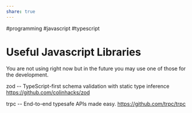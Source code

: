 ```yaml
---
share: true
---
```


#programming #javascript #typescript 


# Useful Javascript Libraries

You are not using right now but in the future you may use one of those for the development.

zod -- TypeScript-first schema validation with static type inference
https://github.com/colinhacks/zod

trpc -- End-to-end typesafe APIs made easy.
https://github.com/trpc/trpc
